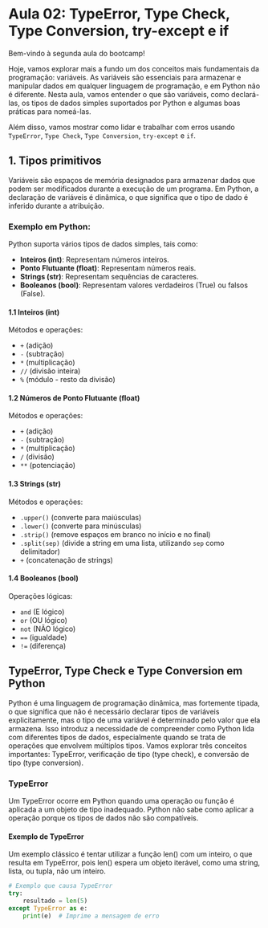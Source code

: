 # Aula 02: TypeError, Type Check, Type Conversion, try-except e if

Bem-vindo à segunda aula do bootcamp!

Hoje, vamos explorar mais a fundo um dos conceitos mais fundamentais da programação: variáveis. As variáveis são essenciais para armazenar e manipular dados em qualquer linguagem de programação, e em Python não é diferente. Nesta aula, vamos entender o que são variáveis, como declará-las, os tipos de dados simples suportados por Python e algumas boas práticas para nomeá-las.

Além disso, vamos mostrar como lidar e trabalhar com erros usando `TypeError`, `Type Check`, `Type Conversion`, `try-except` e `if`.

## 1. Tipos primitivos

Variáveis são espaços de memória designados para armazenar dados que podem ser modificados durante a execução de um programa. Em Python, a declaração de variáveis é dinâmica, o que significa que o tipo de dado é inferido durante a atribuição.

### Exemplo em Python:

Python suporta vários tipos de dados simples, tais como:

- **Inteiros (int)**: Representam números inteiros.
- **Ponto Flutuante (float)**: Representam números reais.
- **Strings (str)**: Representam sequências de caracteres.
- **Booleanos (bool)**: Representam valores verdadeiros (True) ou falsos (False).

#### 1.1 Inteiros (int)

Métodos e operações:
- `+` (adição)
- `-` (subtração)
- `*` (multiplicação)
- `//` (divisão inteira)
- `%` (módulo - resto da divisão)

#### 1.2 Números de Ponto Flutuante (float)

Métodos e operações:
- `+` (adição)
- `-` (subtração)
- `*` (multiplicação)
- `/` (divisão)
- `**` (potenciação)

#### 1.3 Strings (str)

Métodos e operações:
- `.upper()` (converte para maiúsculas)
- `.lower()` (converte para minúsculas)
- `.strip()` (remove espaços em branco no início e no final)
- `.split(sep)` (divide a string em uma lista, utilizando `sep` como delimitador)
- `+` (concatenação de strings)

#### 1.4 Booleanos (bool)

Operações lógicas:
- `and` (E lógico)
- `or` (OU lógico)
- `not` (NÃO lógico)
- `==` (igualdade)
- `!=` (diferença)

## TypeError, Type Check e Type Conversion em Python

Python é uma linguagem de programação dinâmica, mas fortemente tipada, o que significa que não é necessário declarar tipos de variáveis explicitamente, mas o tipo de uma variável é determinado pelo valor que ela armazena. Isso introduz a necessidade de compreender como Python lida com diferentes tipos de dados, especialmente quando se trata de operações que envolvem múltiplos tipos. Vamos explorar três conceitos importantes: TypeError, verificação de tipo (type check), e conversão de tipo (type conversion).

### TypeError

Um TypeError ocorre em Python quando uma operação ou função é aplicada a um objeto de tipo inadequado. Python não sabe como aplicar a operação porque os tipos de dados não são compatíveis.

#### Exemplo de TypeError

Um exemplo clássico é tentar utilizar a função len() com um inteiro, o que resulta em TypeError, pois len() espera um objeto iterável, como uma string, lista, ou tupla, não um inteiro.

```python
# Exemplo que causa TypeError
try:
    resultado = len(5)
except TypeError as e:
    print(e)  # Imprime a mensagem de erro